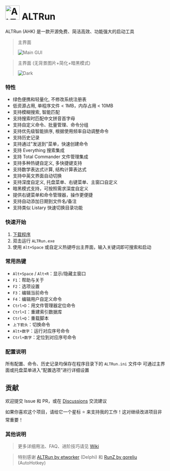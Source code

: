 <h1 align="left"><img width="45" alt="ALTRun" src="https://github.com/user-attachments/assets/91f36c04-3dd3-4486-9e7e-f70c9fabd6b8" /> ALTRun </h1>

ALTRun (AHK) 是一款开源免费、简洁高效、功能强大的启动工具


> 主界面
>
>![Main GUI](https://github.com/user-attachments/assets/9ecba2a1-65d0-4141-b058-dd9ae1129466)

> 主界面 (无背景图片+简化+暗黑模式)
>
>![Dark](https://github.com/user-attachments/assets/5bd76455-4eda-42e5-9934-c915b48994df)


### 特性
- 绿色便携和轻量化, 不修改系统注册表
- 低资源占用, 单程序文件 < 1MB，内存占用 < 10MB
- 支持模糊搜索, 智能匹配
- 支持搜索时匹配中文拼音首字母
- 支持自定义命令、批量管理、命令分组
- 支持优先级智能排序, 根据使用频率自动调整命令
- 支持历史记录
- 支持通过"发送到"菜单，快速创建命令
- 支持 Everything 搜索集成
- 支持 Total Commander 文件管理集成
- 支持多种热键自定义, 多快捷键支持
- 支持数学表达式计算, 结构计算表达式
- 支持中英文界面自动切换
- 支持深度自定义, 托盘菜单、右键菜单、主窗口自定义
- 暗黑模式支持，可按照需求深度自定义
- 提供右键菜单和命令管理器，操作更便捷
- 支持自动添加日期到文件名/备注
- 支持类似 Listary 快速切换目录功能


### 快速开始
1. [下载程序](https://github.com/zhugecaomao/ALTRun/releases)
2. 双击运行 `ALTRun.exe`
3. 使用 `Alt+Space` 或自定义热键呼出主界面，输入关键词即可搜索和启动


### 常用热键
- `Alt+Space` / `Alt+R`：显示/隐藏主窗口
- `F1`：帮助与关于
- `F2`：选项设置
- `F3`：编辑当前命令
- `F4`：编辑用户自定义命令
- `Ctrl+D`：用文件管理器定位命令
- `Ctrl+I`：重建索引数据库
- `Ctrl+Q`：重载脚本
- `上下箭头`：切换命令
- `Alt+数字`：运行对应序号命令
- `Ctrl+数字`：定位到对应序号命令


### 配置说明
所有配置、命令、历史记录均保存在程序目录下的 `ALTRun.ini` 文件中
可通过主界面或托盘菜单进入“配置选项”进行详细设置


## 贡献
欢迎提交 Issue 和 PR，或在 [Discussions](https://github.com/zhugecaomao/ALTRun/discussions) 交流建议

如果你喜欢这个项目，请给它一个星标 ⭐ 来支持我的工作！这对继续改进项目非常重要！


### 其他说明
> 更多详细用法、FAQ、进阶技巧请见 [Wiki](https://github.com/zhugecaomao/ALTRun/wiki)

> 特别感谢 [ALTRun by etworker](https://github.com/etworker/ALTRun) (Delphi) 和 [RunZ by goreliu](https://github.com/goreliu/runz) (AutoHotkey)
